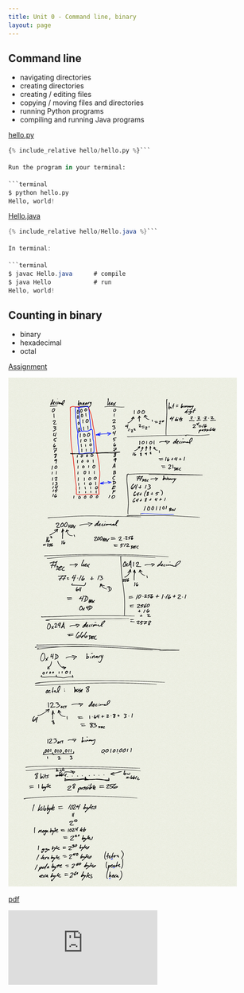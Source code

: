 ```yaml
---
title: Unit 0 - Command line, binary
layout: page
---
```


## Command line

- navigating directories
- creating directories
- creating / editing files
- copying / moving files and directories
- running Python programs
- compiling and running Java programs


[hello.py](hello/hello.py)

```python
{% include_relative hello/hello.py %}```

Run the program in your terminal:

```terminal
$ python hello.py
Hello, world!
```

[Hello.java](hello/Hello.java)

```java
{% include_relative hello/Hello.java %}```

In terminal:

```terminal
$ javac Hello.java      # compile
$ java Hello            # run
Hello, world!
```


## Counting in binary

* binary
* hexadecimal
* octal

[Assignment](Unit0_Assignment)


![notes](0.png)

[pdf](notes.pdf)

<iframe class="video" src="https://www.youtube.com/embed/mgc5pNr5E5E" title="YouTube video player" frameborder="0" allow="accelerometer; autoplay; clipboard-write; encrypted-media; gyroscope; picture-in-picture" allowfullscreen></iframe>

